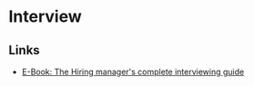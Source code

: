 # Interview

## Links

* [E-Book: The Hiring manager's complete interviewing guide](https://hr.cofc.edu/supervisor/assets/career-builder-e-book.pdf)